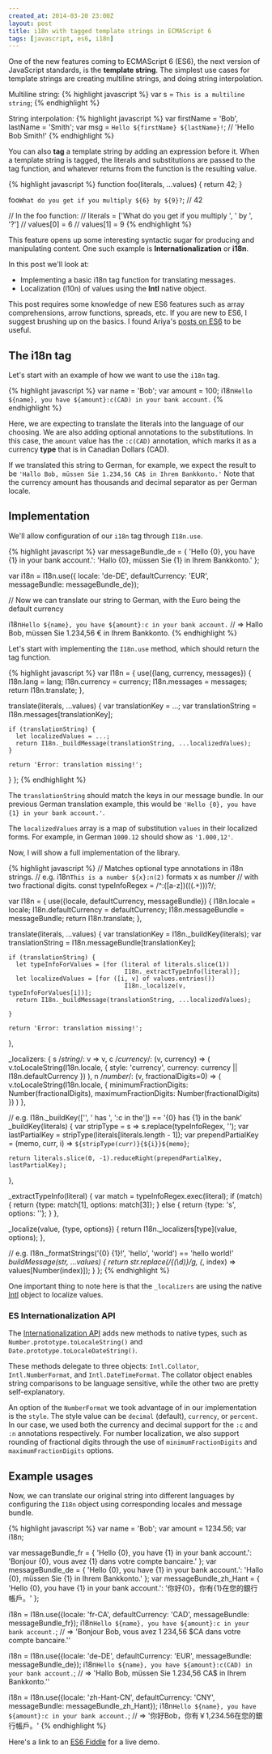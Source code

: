 ```yaml
---
created_at: 2014-03-20 23:00Z
layout: post
title: i18n with tagged template strings in ECMAScript 6
tags: [javascript, es6, i18n]
---
```


One of the new features coming to ECMAScript 6 (ES6), the next version of
JavaScript standards, is the **template string**. The simplest use cases for
template strings are creating multiline strings, and doing string interpolation.

Multiline string:
{% highlight javascript %}
var s = `This is
a multiline
string`;
{% endhighlight %}

String interpolation:
{% highlight javascript %}
var firstName = 'Bob', lastName = 'Smith';
var msg = `Hello ${firstName} ${lastName}!`; // 'Hello Bob Smith!'
{% endhighlight %}

You can also **tag** a template string by adding an expression before it.
When a template string is tagged, the literals and substitutions are passed to
the tag function, and whatever returns from the function is the resulting value.

{% highlight javascript %}
function foo(literals, ...values) {
  return 42;
}

foo`What do you get if you multiply ${6} by ${9}?`; // 42

// In the foo function:
//   literals = ['What do you  get if you multiply ', ' by ', '?']
//   values[0] = 6
//   values[1] = 9
{% endhighlight %}

This feature opens up some interesting syntactic sugar for producing and manipulating
content. One such example is **Internationalization** or **i18n**.

In this post we'll look at:

* Implementing a basic i18n tag function for translating messages.
* Localization (l10n) of values using the **Intl** native object.

This post requires some knowledge of new ES6 features such as array comprehensions,
arrow functions, spreads, etc. If you are new to ES6, I suggest brushing up on the
basics. I found Ariya's [posts on ES6](http://ariya.ofilabs.com/tag/es6) to be useful.

## The i18n tag

Let's start with an example of how we want to use the `i18n` tag.

{% highlight javascript %}
var name = 'Bob';
var amount = 100;
i18n`Hello ${name}, you have ${amount}:c(CAD) in your bank account.`
{% endhighlight %}

Here, we are expecting to translate the literals into the language of our choosing.
We are also adding optional annotations to the substitutions. In this case, the
`amount` value has the `:c(CAD)` annotation, which marks it as a currency **type**
that is in Canadian Dollars (CAD).

If we translated this string to German, for example, we expect the result to be
`'Hallo Bob, müssen Sie 1.234,56 CA$ in Ihrem Bankkonto.'` Note that the currency
amount has thousands and decimal separator as per German locale.

## Implementation

We'll allow configuration of our `i18n` tag through `I18n.use`.

{% highlight javascript %}
var messageBundle_de = {
  'Hello {0}, you have {1} in your bank account.': 'Hallo {0}, müssen Sie {1} in Ihrem Bankkonto.'
};

var i18n = I18n.use({
  locale: 'de-DE',
  defaultCurrency: 'EUR',
  messageBundle: messageBundle_de});

// Now we can translate our string to German, with the Euro being the default currency

i18n`Hello ${name}, you have ${amount}:c in your bank account.`
// => Hallo Bob, müssen Sie 1.234,56 € in Ihrem Bankkonto.
{% endhighlight %}

Let's start with implementing the `I18n.use` method, which should return the
tag function.


{% highlight javascript %}
var I18n = {
  use({lang, currency, messages}) {
    I18n.lang = lang;
    I18n.currency = currency;
    I18n.messages = messages;
    return I18n.translate;
  },

  translate(literals, ...values) {
    var translationKey = ...;
    var translationString = I18n.messages[translationKey];

    if (translationString) {
      let localizedValues = ...;
      return I18n._buildMessage(translationString, ...localizedValues);
    }

    return 'Error: translation missing!';
  }
};
{% endhighlight %}

The `translationString` should match the keys in our message bundle. In our previous
German translation example, this would be `'Hello {0}, you have {1} in your bank account.'`.

The `localizedValues` array is a map of substitution `values` in their localized
forms. For example, in German `1000.12` should show as `'1.000,12'`.

Now, I will show a full implementation of the library.

{% highlight javascript %}
// Matches optional type annotations in i18n strings.
// e.g. i18n`This is a number ${x}:n(2)` formats x as number
//      with two fractional digits.
const typeInfoRegex = /^:([a-z])(\((.+)\))?/;

var I18n = {
  use({locale, defaultCurrency, messageBundle}) {
    I18n.locale = locale;
    I18n.defaultCurrency = defaultCurrency;
    I18n.messageBundle = messageBundle;
    return I18n.translate;
  },

  translate(literals, ...values) {
    var translationKey = I18n._buildKey(literals);
    var translationString = I18n.messageBundle[translationKey];

    if (translationString) {
      let typeInfoForValues = [for (literal of literals.slice(1))
                                    I18n._extractTypeInfo(literal)];
      let localizedValues = [for ([i, v] of values.entries())
                                    I18n._localize(v, typeInfoForValues[i])];
      return I18n._buildMessage(translationString, ...localizedValues);

    }

    return 'Error: translation missing!';
  },

  _localizers: {
    s /*string*/: v => v,
    c /*currency*/: (v, currency) => (
      v.toLocaleString(I18n.locale, {
        style: 'currency',
        currency: currency || I18n.defaultCurrency
      })
    ),
    n /*number*/: (v, fractionalDigits=0) => (
      v.toLocaleString(I18n.locale, {
        minimumFractionDigits: Number(fractionalDigits),
        maximumFractionDigits: Number(fractionalDigits)
      })
    )
  },

  // e.g. I18n._buildKey(['', ' has ', ':c in the']) == '{0} has {1} in the bank'
  _buildKey(literals) {
    var stripType = s => s.replace(typeInfoRegex, '');
    var lastPartialKey = stripType(literals[literals.length - 1]);
    var prependPartialKey = (memo, curr, i) => `${stripType(curr)}{${i}}${memo}`;

    return literals.slice(0, -1).reduceRight(prependPartialKey, lastPartialKey);
  },

  _extractTypeInfo(literal) {
    var match = typeInfoRegex.exec(literal);
    if (match) {
      return {type: match[1], options: match[3]};
    } else {
      return {type: 's', options: ''};
    }
  },

  _localize(value, {type, options}) {
    return I18n._localizers[type](value, options);
  },

  // e.g. I18n._formatStrings('{0} {1}!', 'hello', 'world') == 'hello world!'
  _buildMessage(str, ...values) {
    return str.replace(/{(\d)}/g, (_, index) => values[Number(index)]);
  }
};
{% endhighlight %}

One important thing to note here is that the `_localizers` are using the
native [Intl](https://developer.mozilla.org/en-US/docs/Web/JavaScript/Reference/Global_Objects/Intl)
object to localize values.


### ES Internationalization API

The [Internationalization API](https://developer.mozilla.org/en-US/docs/Web/JavaScript/Reference/Global_Objects/Intl)
adds new methods to native types, such as `Number.prototype.toLocaleString()` and `Date.prototype.toLocaleDateString()`.

These methods delegate to three objects: `Intl.Collator`, `Intl.NumberFormat`, and `Intl.DateTimeFormat`. The
collator object enables string comparisons to be language sensitive, while the other two are pretty self-explanatory.

An option of the `NumberFormat` we took advantage of in our implementation is the `style`. The style value can be
`decimal` (default), `currency`, or `percent`. In our case, we used both the currency and decimal support for the `:c` and
`:n` annotations respectively. For number localization, we also support rounding of fractional digits through the use of
`minimumFractionDigits` and `maximumFractionDigits` options.


## Example usages

Now, we can translate our original string into different languages by configuring
the `I18n` object using corresponding locales and message bundle.

{% highlight javascript %}
var name = 'Bob';
var amount = 1234.56;
var i18n;

var messageBundle_fr = {
  'Hello {0}, you have {1} in your bank account.': 'Bonjour {0}, vous avez {1} dans votre compte bancaire.'
};
var messageBundle_de = {
  'Hello {0}, you have {1} in your bank account.': 'Hallo {0}, müssen Sie {1} in Ihrem Bankkonto.'
};
var messageBundle_zh_Hant = {
  'Hello {0}, you have {1} in your bank account.': '你好{0}，你有{1}在您的銀行帳戶。'
};

i18n = I18n.use({locale: 'fr-CA', defaultCurrency: 'CAD', messageBundle: messageBundle_fr});
i18n`Hello ${name}, you have ${amount}:c in your bank account.`;
// => 'Bonjour Bob, vous avez 1 234,56 $CA dans votre compte bancaire.''

i18n = I18n.use({locale: 'de-DE', defaultCurrency: 'EUR', messageBundle: messageBundle_de});
i18n`Hello ${name}, you have ${amount}:c(CAD) in your bank account.`;
// => 'Hallo Bob, müssen Sie 1.234,56 CA$ in Ihrem Bankkonto.''

i18n = I18n.use({locale: 'zh-Hant-CN', defaultCurrency: 'CNY', messageBundle: messageBundle_zh_Hant});
i18n`Hello ${name}, you have ${amount}:c in your bank account.`;
// => '你好Bob，你有￥1,234.56在您的銀行帳戶。'
{% endhighlight %}


Here's a link to an [ES6 Fiddle](http://www.es6fiddle.net/ht103tun/) for a live demo.
